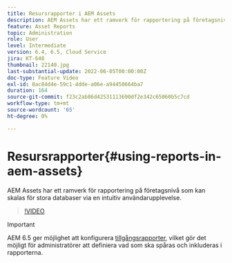 ```yaml
---
title: Resursrapporter i AEM Assets
description: AEM Assets har ett ramverk för rapportering på företagsnivå som kan skalas för stora databaser via en intuitiv användarupplevelse.
feature: Asset Reports
topic: Administration
role: User
level: Intermediate
version: 6.4, 6.5, Cloud Service
jira: KT-648
thumbnail: 22140.jpg
last-substantial-update: 2022-06-05T00:00:00Z
doc-type: Feature Video
exl-id: 8ac84d4e-59c1-4dde-a06e-a94458664ba7
duration: 164
source-git-commit: f23c2ab86d42531113690df2e342c65060b5c7cd
workflow-type: tm+mt
source-wordcount: '65'
ht-degree: 0%

---
```


# Resursrapporter{#using-reports-in-aem-assets}

AEM Assets har ett ramverk för rapportering på företagsnivå som kan skalas för stora databaser via en intuitiv användarupplevelse.

>[!VIDEO](https://video.tv.adobe.com/v/22140?quality=12&learn=on)


>[!IMPORTANT]
>
>AEM 6.5 ger möjlighet att konfigurera [tillgångsrapporter](https://experienceleague.adobe.com/docs/experience-manager-65/assets/administer/asset-reports.html#prerequisite-for-reporting), vilket gör det möjligt för administratörer att definiera vad som ska spåras och inkluderas i rapporterna.

